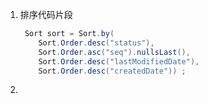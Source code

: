 1. 排序代码片段
    ````java
     Sort sort = Sort.by(
        Sort.Order.desc("status"),
        Sort.Order.asc("seq").nullsLast(),
        Sort.Order.desc("lastModifiedDate"),
        Sort.Order.desc("createdDate")) ;
    ````
2. 